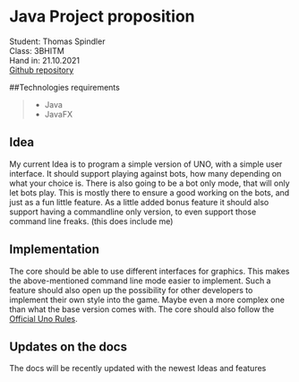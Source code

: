 # **Java Project proposition** 
Student: Thomas Spindler \
Class: 3BHITM \
Hand in: 21.10.2021 \
[Github repository](https://github.com/2122-3bhitm-itp/01-projektantrag-MctomSpdo)

##Technologies requirements
 > - Java
 > - JavaFX
 
## Idea
My current Idea is to program a simple version of UNO, with a simple user interface. It should support
playing against bots, how many depending on what your choice is. There is also going to be a bot only mode,
that will only let bots play. This is mostly there to ensure a good working on the bots, and just as a fun
little feature. As a little added bonus feature it should also support having a commandline only version,
to even support those command line freaks. (this does include me)

## Implementation
The core should be able to use different interfaces for graphics. This makes the above-mentioned command 
line mode easier to implement. Such a feature should also open up the possibility for other developers
to implement their own style into the game. Maybe even a more complex one than what the base version 
comes with. The core should also follow the [Official Uno Rules](https://www.unorules.com/). 

## Updates on the docs
The docs will be recently updated with the newest Ideas and features

